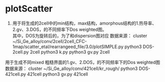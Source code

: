 # plotScatter

1. 用于将生成的2cell中的min结构，max结构，amorphous结构的1.热导率、2.gv、3.DOS，的不同频率下Dos weighted图。  
其中，DOS为旋转后的，为了和dispersion图对应
数据来源： cluster ~/Si_Ge_alloy/conv/2cell/2cell_CFC-1map/scatter_etal/rearrangeed_file/3.0/plotSIMPLE.py
python3 DOS-2cell.py 2cell
python3 k.py
python3 gv.py 2cell


用于生成不同mixed 粗糙界面的1.gv、2.DOS，的不同频率下的Dos weighted图
数据来源： cluster ~/Si_Ge_alloy/conv/421cell/kr_rough/
python3 DOS-421cell.py 421cell
python3 gv.py 421cell 


